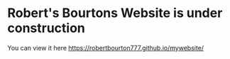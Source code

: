 # Robert's Bourtons Website is under construction

You can view it here
https://robertbourton777.github.io/mywebsite/
